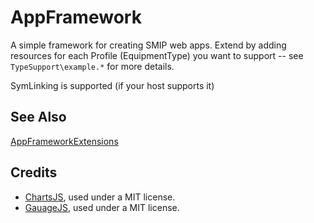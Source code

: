 # AppFramework

A simple framework for creating SMIP web apps. 
Extend by adding resources for each Profile (EquipmentType) you want to support -- see `TypeSupport\example.*` for more details. 

SymLinking is supported (if your host supports it)

## See Also

[AppFrameworkExtensions](https://github.com/cesmii/AppFrameworkExtensions)

## Credits

- [ChartsJS](https://github.com/chartjs/Chart.js), used under a MIT license.
- [GauageJS](https://bernii.github.io/gauge.js), used under a MIT license.
